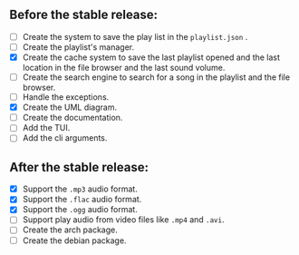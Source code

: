 ## Before the stable release:
- [ ] Create the system to save the play list in the `playlist.json` .
- [ ] Create the playlist's manager.
- [x] Create the cache system to save the last playlist opened and the last location in the file browser and the last sound volume.
- [ ] Create the search engine to search for a song in the playlist and the file browser.
- [ ] Handle the exceptions.
- [x] Create the UML diagram.
- [ ] Create the documentation.
- [ ] Add the TUI.
- [ ] Add the cli arguments.

## After the stable release:
- [x] Support the `.mp3` audio format.
- [x] Support the `.flac` audio format.
- [x] Support the `.ogg` audio format.
- [ ] Support play audio from video files like `.mp4` and `.avi`.
- [ ] Create the arch package.
- [ ] Create the debian package.
